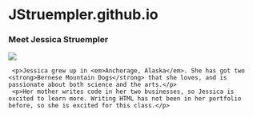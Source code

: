 # JStruempler.github.io

<!DOCTYPE html>
<html lang="en">
  <meta charset="UTF-8">
  <title>Jessica Struempler</title>
  <body>
     <h3>Meet Jessica Struempler</h3>
     <img src="https://scontent-den4-1.xx.fbcdn.net/v/t1.6435-9/69934817_10206282310012168_8046041962521821184_n.jpg?_nc_cat=106&ccb=1-5&_nc_sid=09cbfe&_nc_ohc=u1Zxah20Y54AX9Wwggc&_nc_ht=scontent-den4-1.xx&oh=00_AT9D7yVPgUj-DjEDkbzQlfBqeNkQGhE6B0lDa9HS-4HtlQ&oe=620D4428">
       
     <p>Jessica grew up in <em>Anchorage, Alaska</em>. She has got two <strong>Bernese Mountain Dogs</strong> that she loves, and is passionate about both science and the arts.</p> 
     <p>Her mother writes code in her two businesses, so Jessica is excited to learn more. Writing HTML has not been in her portfolio before, so she is excited for this class.</p>
  </body>
</html>
